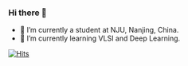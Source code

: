 ### Hi there 👋

<!--
**imhjnju/imhjnju** is a ✨ _special_ ✨ repository because its `README.md` (this file) appears on your GitHub profile.

Here are some ideas to get you started:
-->
- 🔭 I’m currently a student at NJU, Nanjing, China.
- 🌱 I’m currently learning VLSI and Deep Learning.
<!--
- 👯 I’m looking to collaborate on ...
- 🤔 I’m looking for help with ...
- 💬 Ask me about ...
- 📫 How to reach me: ...
- 😄 Pronouns: ...
- ⚡ Fun fact: ...
-->

[![Hits](https://hits.seeyoufarm.com/api/count/incr/badge.svg?url=https%3A%2F%2Fgithub.com%2Fimhjnju&count_bg=%233D51C8&title_bg=%23555555&icon=&icon_color=%23E7E7E7&title=visitors&edge_flat=false)](https://hits.seeyoufarm.com)
